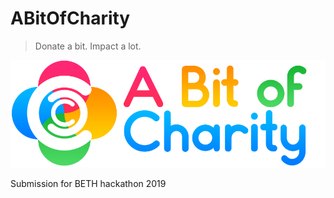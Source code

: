 # ABitOfCharity
>Donate a bit.
>Impact a lot.


![](webapp/images/logo_web.png)

Submission for BETH hackathon 2019
